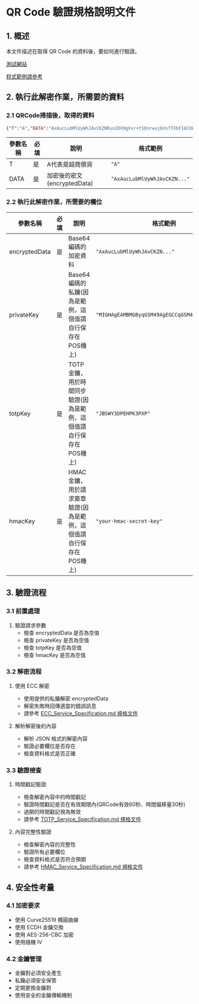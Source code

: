 # QR Code 驗證規格說明文件

## 1. 概述

本文件描述在取得 QR Code 的資料後，要如何進行驗證。

[測試網站](https://demo.wallet.gov.tw/reverseqrcode/)

[程式範例請參考](https://github.com/fredericli-gmail/twdiw_reverseQRCode/blob/aab7f3df7880ffe4461e3d0b24c5cf72561278f1/src/main/java/com/example/demo/controller/VerifyQRCodeController.java#L61)

## 2. 執行此解密作業，所需要的資料

### 2.1 QRCode掃描後，取得的資料

```json
{"T":"A","DATA":"AxAucLubMlUyWhJAvCKZNRun2DX9gVvr+tSOnrwuj6VofTXbF16CUBTrA55gApnwuhSp+tKc2+6WLqXT24zRsiXKhFUqtbQWtjaU6ZQkKTqdrEIIaOtVNtpTokhfd+CYEkljEjsOFUpdUCj3weAPlmLplq5wMQmUZqAx0XKIzZLJnmzie2T1hpte/GD9eQUAE155uJD5FFdmr8Mkoyo8ndo="}
```

| 參數名稱 | 必填 | 說明 | 格式範例 |
|---------|------|------|----------|
| T | 是 | A代表是超商領貨 | `"A"` |
| DATA | 是 | 加密後的密文(encryptedData) | `"AxAucLubMlUyWhJAvCKZN..."` |

### 2.2 執行此解密作業，所需要的欄位

| 參數名稱 | 必填 | 說明 | 格式範例 |
|---------|------|------|----------|
| encryptedData | 是 | Base64 編碼的加密資料 | `"AxAucLubMlUyWhJAvCKZN..."` |
| privateKey | 是 | Base64 編碼的私鑰(因為是範例，這個值請自行保存在POS機上) | `"MIGHAgEAMBMGByqGSM49AgEGCCqGSM49AwEHBG0w..."` |
| totpKey | 是 | TOTP 金鑰，用於時間同步驗證(因為是範例，這個值請自行保存在POS機上) | `"JBSWY3DPEHPK3PXP"` |
| hmacKey | 是 | HMAC 金鑰，用於請求簽章驗證(因為是範例，這個值請自行保存在POS機上) | `"your-hmac-secret-key"` |


## 3. 驗證流程

### 3.1 前置處理

1. 驗證請求參數
   - 檢查 encryptedData 是否為空值
   - 檢查 privateKey 是否為空值
   - 檢查 totpKey 是否為空值
   - 檢查 hmacKey 是否為空值

### 3.2 解密流程
1. 使用 ECC 解密
   - 使用提供的私鑰解密 encryptedData
   - 解密失敗時回傳適當的錯誤訊息
   - 請參考 [ECC_Service_Specification.md 規格文件](https://github.com/fredericli-gmail/twdiw_reverseQRCode/blob/main/docs/ECC_Service_Specification.md)

2. 解析解密後的內容
   - 解析 JSON 格式的解密內容
   - 驗證必要欄位是否存在
   - 檢查資料格式是否正確

### 3.3 驗證檢查
1. 時間戳記驗證
   - 檢查解密內容中的時間戳記
   - 驗證時間戳記是否在有效期限內(QRCode有效60秒、時間偏移量30秒)
   - 過期的時間戳記視為無效
   - 請參考 [TOTP_Service_Specification.md 規格文件](https://github.com/fredericli-gmail/twdiw_reverseQRCode/blob/main/docs/TOTP_Service_Specification.md)
  

2. 內容完整性驗證
   - 檢查解密內容的完整性
   - 驗證所有必要欄位
   - 檢查資料格式是否符合預期
   - 請參考 [HMAC_Service_Specification.md 規格文件](https://github.com/fredericli-gmail/twdiw_reverseQRCode/blob/main/docs/HMAC_Service_Specification.md)


## 4. 安全性考量

### 4.1 加密要求
- 使用 Curve25519 橢圓曲線
- 使用 ECDH 金鑰交換
- 使用 AES-256-CBC 加密
- 使用隨機 IV

### 4.2 金鑰管理
- 金鑰對必須安全產生
- 私鑰必須安全保管
- 定期更換金鑰對
- 使用安全的金鑰傳輸機制
